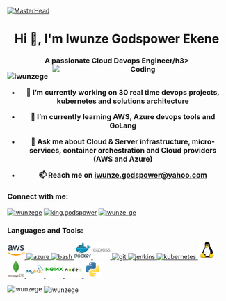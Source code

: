 [![MasterHead](https://media.licdn.com/dms/image/C5612AQGrGJ4wzEGg7w/article-cover_image-shrink_600_2000/0/1520170566536?e=2147483647&v=beta&t=ld2PGtviDOU4NcWGn1kLc-IDlZbuHLSzRhCq2hpG-0c)](https://rishavchanda.io)
<h1 align="center">Hi 👋, I'm Iwunze Godspower Ekene</h1>
<h3 align="center">A passionate Cloud Devops Engineer/h3>
<img align="right" alt="Coding" width="400" src="https://i.pinimg.com/originals/81/17/8b/81178b47a8598f0c81c4799f2cdd4057.gif">

<p align="left"> <img src="https://komarev.com/ghpvc/?username=iwunzege&label=Profile%20views&color=0e75b6&style=flat" alt="iwunzege" /> </p>

- 🔭 I’m currently working on **30 real time devops projects, kubernetes and solutions architecture**

- 🌱 I’m currently learning **AWS, Azure devops tools and GoLang**

- 💬 Ask me about **Cloud & Server infrastructure, micro- services, container orchestration and Cloud providers (AWS and Azure)**

- 📫 Reach me on **iwunze.godspower@yahoo.com**

<h3 align="left">Connect with me:</h3>
<p align="left">
<a href="https://linkedin.com/in/iwunzege" target="blank"><img align="center" src="https://raw.githubusercontent.com/rahuldkjain/github-profile-readme-generator/master/src/images/icons/Social/linked-in-alt.svg" alt="iwunzege" height="30" width="40" /></a>
<a href="https://fb.com/king.godspower" target="blank"><img align="center" src="https://raw.githubusercontent.com/rahuldkjain/github-profile-readme-generator/master/src/images/icons/Social/facebook.svg" alt="king.godspower" height="30" width="40" /></a>
<a href="https://instagram.com/iwunze_ge" target="blank"><img align="center" src="https://raw.githubusercontent.com/rahuldkjain/github-profile-readme-generator/master/src/images/icons/Social/instagram.svg" alt="iwunze_ge" height="30" width="40" /></a>
</p>

<h3 align="left">Languages and Tools:</h3>
<p align="left"> <a href="https://aws.amazon.com" target="_blank" rel="noreferrer"> <img src="https://raw.githubusercontent.com/devicons/devicon/master/icons/amazonwebservices/amazonwebservices-original-wordmark.svg" alt="aws" width="40" height="40"/> </a> <a href="https://azure.microsoft.com/en-in/" target="_blank" rel="noreferrer"> <img src="https://www.vectorlogo.zone/logos/microsoft_azure/microsoft_azure-icon.svg" alt="azure" width="40" height="40"/> </a> <a href="https://www.gnu.org/software/bash/" target="_blank" rel="noreferrer"> <img src="https://www.vectorlogo.zone/logos/gnu_bash/gnu_bash-icon.svg" alt="bash" width="40" height="40"/> </a> <a href="https://www.docker.com/" target="_blank" rel="noreferrer"> <img src="https://raw.githubusercontent.com/devicons/devicon/master/icons/docker/docker-original-wordmark.svg" alt="docker" width="40" height="40"/> </a> <a href="https://expressjs.com" target="_blank" rel="noreferrer"> <img src="https://raw.githubusercontent.com/devicons/devicon/master/icons/express/express-original-wordmark.svg" alt="express" width="40" height="40"/> </a> <a href="https://git-scm.com/" target="_blank" rel="noreferrer"> <img src="https://www.vectorlogo.zone/logos/git-scm/git-scm-icon.svg" alt="git" width="40" height="40"/> </a> <a href="https://www.jenkins.io" target="_blank" rel="noreferrer"> <img src="https://www.vectorlogo.zone/logos/jenkins/jenkins-icon.svg" alt="jenkins" width="40" height="40"/> </a> <a href="https://kubernetes.io" target="_blank" rel="noreferrer"> <img src="https://www.vectorlogo.zone/logos/kubernetes/kubernetes-icon.svg" alt="kubernetes" width="40" height="40"/> </a> <a href="https://www.linux.org/" target="_blank" rel="noreferrer"> <img src="https://raw.githubusercontent.com/devicons/devicon/master/icons/linux/linux-original.svg" alt="linux" width="40" height="40"/> </a> <a href="https://www.mongodb.com/" target="_blank" rel="noreferrer"> <img src="https://raw.githubusercontent.com/devicons/devicon/master/icons/mongodb/mongodb-original-wordmark.svg" alt="mongodb" width="40" height="40"/> </a> <a href="https://www.mysql.com/" target="_blank" rel="noreferrer"> <img src="https://raw.githubusercontent.com/devicons/devicon/master/icons/mysql/mysql-original-wordmark.svg" alt="mysql" width="40" height="40"/> </a> <a href="https://www.nginx.com" target="_blank" rel="noreferrer"> <img src="https://raw.githubusercontent.com/devicons/devicon/master/icons/nginx/nginx-original.svg" alt="nginx" width="40" height="40"/> </a> <a href="https://nodejs.org" target="_blank" rel="noreferrer"> <img src="https://raw.githubusercontent.com/devicons/devicon/master/icons/nodejs/nodejs-original-wordmark.svg" alt="nodejs" width="40" height="40"/> </a> <a href="https://www.python.org" target="_blank" rel="noreferrer"> <img src="https://raw.githubusercontent.com/devicons/devicon/master/icons/python/python-original.svg" alt="python" width="40" height="40"/> </a> </p>
<p><img align="left" src="https://github-readme-stats.vercel.app/api/top-langs?username=iwunzege&show_icons=true&locale=en&layout=compact" alt="iwunzege" /></p>

<p>&nbsp;<img align="center" src="https://github-readme-stats.vercel.app/api?username=iwunzege&show_icons=true&locale=en" alt="iwunzege" /></p>


